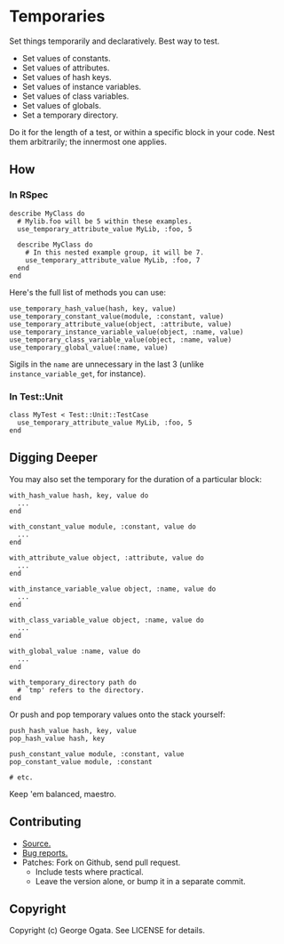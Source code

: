 # Temporaries

Set things temporarily and declaratively. Best way to test.

 * Set values of constants.
 * Set values of attributes.
 * Set values of hash keys.
 * Set values of instance variables.
 * Set values of class variables.
 * Set values of globals.
 * Set a temporary directory.

Do it for the length of a test, or within a specific block in your
code. Nest them arbitrarily; the innermost one applies.

## How

### In RSpec

    describe MyClass do
      # Mylib.foo will be 5 within these examples.
      use_temporary_attribute_value MyLib, :foo, 5

      describe MyClass do
        # In this nested example group, it will be 7.
        use_temporary_attribute_value MyLib, :foo, 7
      end
    end

Here's the full list of methods you can use:

    use_temporary_hash_value(hash, key, value)
    use_temporary_constant_value(module, :constant, value)
    use_temporary_attribute_value(object, :attribute, value)
    use_temporary_instance_variable_value(object, :name, value)
    use_temporary_class_variable_value(object, :name, value)
    use_temporary_global_value(:name, value)

Sigils in the `name` are unnecessary in the last 3 (unlike
`instance_variable_get`, for instance).

### In Test::Unit

    class MyTest < Test::Unit::TestCase
      use_temporary_attribute_value MyLib, :foo, 5
    end

## Digging Deeper

You may also set the temporary for the duration of a particular block:

    with_hash_value hash, key, value do
      ...
    end

    with_constant_value module, :constant, value do
      ...
    end

    with_attribute_value object, :attribute, value do
      ...
    end

    with_instance_variable_value object, :name, value do
      ...
    end

    with_class_variable_value object, :name, value do
      ...
    end

    with_global_value :name, value do
      ...
    end

    with_temporary_directory path do
      # `tmp' refers to the directory.
    end

Or push and pop temporary values onto the stack yourself:

    push_hash_value hash, key, value
    pop_hash_value hash, key

    push_constant_value module, :constant, value
    pop_constant_value module, :constant

    # etc.

Keep 'em balanced, maestro.

## Contributing

 * [Source.](https://github.com/oggy/temporaries)
 * [Bug reports.](https://github.com/oggy/temporaries/issues)
 * Patches: Fork on Github, send pull request.
   * Include tests where practical.
   * Leave the version alone, or bump it in a separate commit.

## Copyright

Copyright (c) George Ogata. See LICENSE for details.
